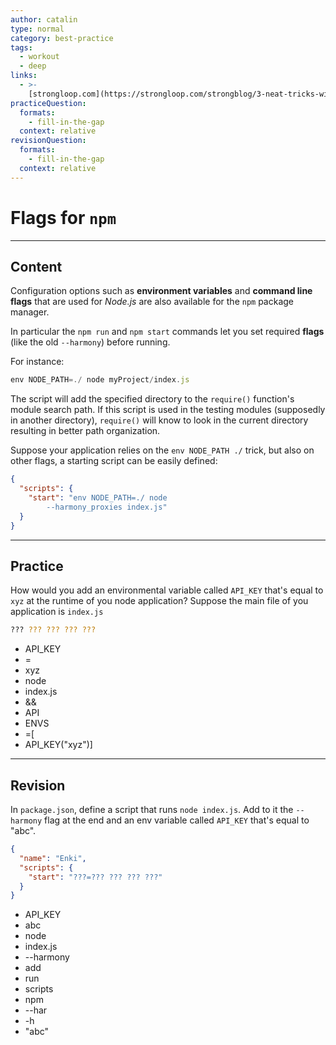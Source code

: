 ```yaml
---
author: catalin
type: normal
category: best-practice
tags:
  - workout
  - deep
links:
  - >-
    [strongloop.com](https://strongloop.com/strongblog/3-neat-tricks-with-npm-run/){website}
practiceQuestion:
  formats:
    - fill-in-the-gap
  context: relative
revisionQuestion:
  formats:
    - fill-in-the-gap
  context: relative
---
```


# Flags for `npm`


---

## Content

Configuration options such as **environment variables** and **command line flags** that are used for *Node.js* are also available for the `npm` package manager.

In particular the `npm run` and `npm start` commands let you set required **flags** (like the old `--harmony`) before running.

For instance:

```javascript
env NODE_PATH=./ node myProject/index.js
```

The script will add the specified directory to the `require()` function's module search path. If this script is used in the testing modules (supposedly in another directory), `require()` will know to look in the current directory resulting in better path organization.

Suppose your application relies on the `env NODE_PATH ./` trick, but also on other flags, a starting script can be easily defined:

```json
{
  "scripts": {
    "start": "env NODE_PATH=./ node
        --harmony_proxies index.js"
  }
}
```


---

## Practice

How would you add an environmental variable called `API_KEY` that's equal to `xyz` at the runtime of you node application? Suppose the main file of you application is `index.js`

```bash
??? ??? ??? ??? ???
```

- API_KEY
- =
- xyz
- node
- index.js
- &&
- API
- ENVS
- =[
- API_KEY("xyz")]


---

## Revision

In `package.json`, define a script that runs `node index.js`. Add to it the `--harmony` flag at the end and an env variable called `API_KEY` that's equal to "abc".

```json
{
  "name": "Enki",
  "scripts": {
    "start": "???=??? ??? ??? ???"
  }
}
```

- API_KEY
- abc
- node
- index.js
- --harmony
- add
- run
- scripts
- npm
- --har
- -h
- "abc"
